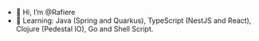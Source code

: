 - 👋 Hi, I’m @Rafiere
- 👀 Learning: Java (Spring and Quarkus), TypeScript (NestJS and React), Clojure (Pedestal IO), Go and Shell Script. 
